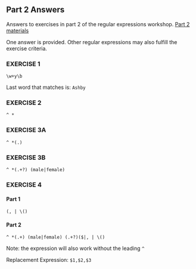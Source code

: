 ## Part 2 Answers

Answers to exercises in part 2 of the regular expressions workshop.  [Part 2 materials](part2.html)

One answer is provided.  Other regular expressions may also fulfill the exercise criteria.


### EXERCISE 1

`\w+y\b`

Last word that matches is: `Ashby`


### EXERCISE 2 

`^ *`

### EXERCISE 3A

`^ *(.)`


### EXERCISE 3B

`^ *(.+?) (male|female)`


### EXERCISE 4

#### Part 1

`(, | \()`

#### Part 2

`^ *(.+) (male|female) (.+?)($|, | \()`

Note: the expression will also work without the leading `^` 

Replacement Expression: `$1,$2,$3`


